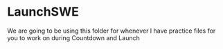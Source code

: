# LaunchSWE

We are going to be using this folder for whenever I have practice files for you to work on during Countdown and Launch
